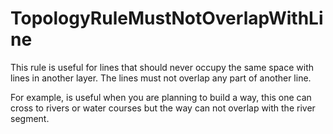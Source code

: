 # TopologyRuleMustNotOverlapWithLine

This rule is useful for lines that should never occupy the same space with lines in another layer. The lines must not overlap any part of another line.

For example, is useful when you are planning to build a way, this one can cross to rivers or water courses but the way can not overlap with the river segment.
